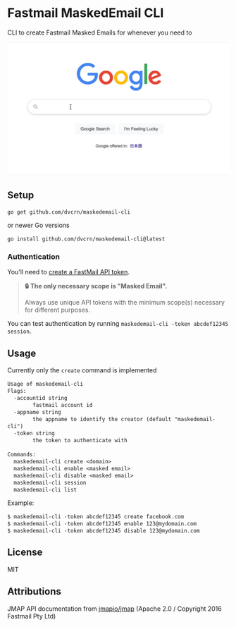 # Fastmail MaskedEmail CLI

CLI to create Fastmail Masked Emails for whenever you need to

![showcase](./showcase.gif)

## Setup

```
go get github.com/dvcrn/maskedemail-cli
```

or newer Go versions

```
go install github.com/dvcrn/maskedemail-cli@latest
```

### Authentication
You'll need to [create a FastMail API token](https://beta.fastmail.com/settings/security/tokens).

> **🔒 The only necessary scope is "Masked Email".**
>
> Always use unique API tokens with the minimum scope(s) necessary for different purposes.

You can test authentication by running `maskedemail-cli -token abcdef12345 session`.

## Usage

Currently only the `create` command is implemented

```
Usage of maskedemail-cli
Flags:
  -accountid string
        fastmail account id
  -appname string
        the appname to identify the creator (default "maskedemail-cli")
  -token string
        the token to authenticate with

Commands:
  maskedemail-cli create <domain>
  maskedemail-cli enable <masked email>
  maskedemail-cli disable <masked email>
  maskedemail-cli session
  maskedemail-cli list

```

Example:

```
$ maskedemail-cli -token abcdef12345 create facebook.com
$ maskedemail-cli -token abcdef12345 enable 123@mydomain.com
$ maskedemail-cli -token abcdef12345 disable 123@mydomain.com
```

## License

MIT

## Attributions

JMAP API documentation from [jmapio/jmap][] (Apache 2.0 / Copyright 2016 Fastmail Pty Ltd)

[jmapio/jmap]: https://github.com/jmapio/jmap
